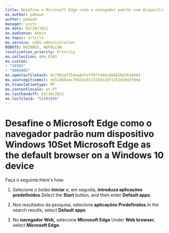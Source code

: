 ```yaml
---
title: Desafine o Microsoft Edge como o navegador padrão num dispositivo Windows 10
ms.author: pebaum
author: pebaum
manager: scotv
ms.date: 03/29/2021
ms.audience: Admin
ms.topic: article
ms.service: o365-administration
ROBOTS: NOINDEX, NOFOLLOW
localization_priority: Priority
ms.collection: Adm_O365
ms.custom:
- "10365"
- "9006005"
ms.openlocfilehash: 4c79b5af754ea847e7f0f7a0dc866626d7610404
ms.sourcegitcommit: e552d65aac79433a911723412bf1252d20d3f0da
ms.translationtype: MT
ms.contentlocale: pt-PT
ms.lasthandoff: 03/30/2021
ms.locfileid: "51491856"
---
```

# <a name="set-microsoft-edge-as-the-default-browser-on-a-windows-10-device"></a><span data-ttu-id="b0e8b-102">Desafine o Microsoft Edge como o navegador padrão num dispositivo Windows 10</span><span class="sxs-lookup"><span data-stu-id="b0e8b-102">Set Microsoft Edge as the default browser on a Windows 10 device</span></span>

<span data-ttu-id="b0e8b-103">Faça o seguinte:</span><span class="sxs-lookup"><span data-stu-id="b0e8b-103">Here's how:</span></span>

1. <span data-ttu-id="b0e8b-104">Selecione o botão **Iniciar** e, em seguida, **introduza aplicações predefinidos**.</span><span class="sxs-lookup"><span data-stu-id="b0e8b-104">Select the **Start** button, and then enter **Default apps**.</span></span>

1. <span data-ttu-id="b0e8b-105">Nos resultados da pesquisa, selecione **aplicações Predefinidos**.</span><span class="sxs-lookup"><span data-stu-id="b0e8b-105">In the search results, select **Default apps**.</span></span>

1. <span data-ttu-id="b0e8b-106">No **navegador Web,** selecione **Microsoft Edge**.</span><span class="sxs-lookup"><span data-stu-id="b0e8b-106">Under **Web browser**, select **Microsoft Edge**.</span></span>
